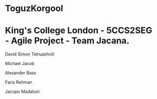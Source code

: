# ToguzKorgool
# King's College London - 5CCS2SEG - Agile Project - Team Jacana.

David Simon Tetruashvili

Michael Jacob 

Alexander Bass 

Faris Rehman 

Jacopo Madaluni 
